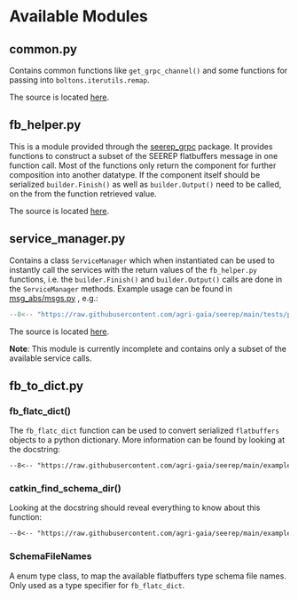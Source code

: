 # Available Modules

## common.py

Contains common functions like `get_grpc_channel()` and some functions for passing into `boltons.iterutils.remap`.

The source is located [here](https://github.com/agri-gaia/seerep/blob/feat/tests-mkdocs/examples/python/gRPC/util/common.py).

## fb_helper.py

This is a module provided through the [seerep_grpc](https://pypi.org/project/seerep-grpc/) package.
It provides functions to construct a subset of the SEEREP flatbuffers message in one function call.
Most of the functions only return the component for further composition into another datatype.
If the component itself should be serialized `builder.Finish()` as well as `builder.Output()` need to
be called, on the from the function retrieved value.

The source is located [here](https://github.com/agri-gaia/seerep/blob/feat/tests-mkdocs/examples/python/gRPC/util/fb_helper.py).

## service_manager.py

Contains a class `ServiceManager` which when instantiated can be used to instantly call the services with
the return values of the `fb_helper.py` functions,
i.e. the `builder.Finish()` and `builder.Output()` calls are done in the `ServiceManager` methods.
Example usage can be found in [msg_abs/msgs.py](https://github.com/agri-gaia/seerep/blob/feat/tests-mkdocs/tests/python/gRPC/util/msg_abs/msgs.py)
, e.g.:

```python
--8<-- "https://raw.githubusercontent.com/agri-gaia/seerep/main/tests/python/gRPC/util/msg_abs/msgs.py:193:215"
```

The source is located [here](https://github.com/agri-gaia/seerep/blob/feat/tests-mkdocs/examples/python/gRPC/util/service_manager.py).

**Note**: This module is currently incomplete and contains only a subset of the available service calls.

## fb_to_dict.py

### fb_flatc_dict()

The `fb_flatc_dict` function can be used to convert serialized `flatbuffers` objects to a python dictionary.
More information can be found by looking at the docstring:

```txt
--8<-- "https://raw.githubusercontent.com/agri-gaia/seerep/main/examples/python/gRPC/util/fb_to_dict.py:110:123"
```

### catkin_find_schema_dir()

Looking at the docstring should reveal everything to know about this function:

```txt
--8<-- "https://raw.githubusercontent.com/agri-gaia/seerep/main/examples/python/gRPC/util/fb_to_dict.py:79:90"
```

### SchemaFileNames

A enum type class, to map the available flatbuffers type schema file names.
Only used as a type specifier for `fb_flatc_dict`.

